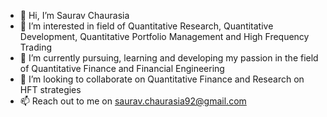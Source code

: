 - 👋 Hi, I’m Saurav Chaurasia
- 👀 I’m interested in field of Quantitative Research, Quantitative Development, Quantitative Portfolio Management and High Frequency Trading
- 🌱 I’m currently pursuing, learning and developing my passion in the field of Quantitative Finance and Financial Engineering  
- 💞️ I’m looking to collaborate on Quantitative Finance and Research on HFT strategies
- 📫 Reach out to me on saurav.chaurasia92@gmail.com

<!---
Saurav6546/Saurav6546 is a ✨ special ✨ repository because its `README.md` (this file) appears on your GitHub profile.
You can click the Preview link to take a look at your changes.
--->
